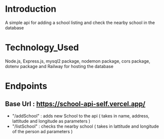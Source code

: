 # Introduction
A simple api for adding a school listing and check the nearby school in the database

# Technology_Used
Node.js, Express.js, mysql2 package, nodemon package, cors package, dotenv package and Railway for hosting the database

# Endpoints

## Base Url : https://school-api-self.vercel.app/
- "/addSchool" : adds new School to the api ( takes in name, address, lattitude and longitude  as parameters )
- "/listSchool" : checks the nearby school ( takes in lattitude and longitude of the person ad parameters )
